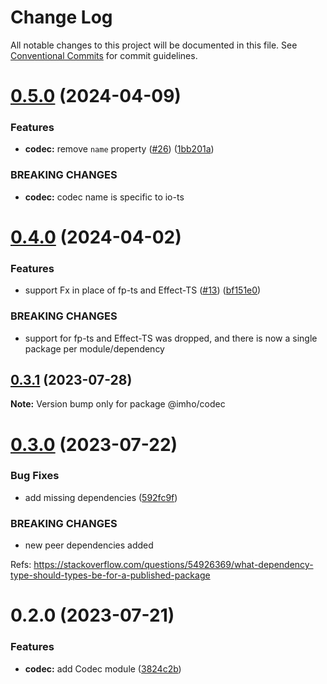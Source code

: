 # Change Log

All notable changes to this project will be documented in this file.
See [Conventional Commits](https://conventionalcommits.org) for commit guidelines.

# [0.5.0](https://github.com/xzhavilla/imho/compare/@imho/codec@0.4.0...@imho/codec@0.5.0) (2024-04-09)


### Features

* **codec:** remove `name` property ([#26](https://github.com/xzhavilla/imho/issues/26)) ([1bb201a](https://github.com/xzhavilla/imho/commit/1bb201ab0a1855c3964ce0da224fe74c2708a42a))


### BREAKING CHANGES

* **codec:** codec name is specific to io-ts





# [0.4.0](https://github.com/xzhavilla/imho/compare/@imho/codec@0.3.1...@imho/codec@0.4.0) (2024-04-02)


### Features

* support Fx in place of fp-ts and Effect-TS ([#13](https://github.com/xzhavilla/imho/issues/13)) ([bf151e0](https://github.com/xzhavilla/imho/commit/bf151e0d369a639b921eb9eb98727a6a85609f3d))


### BREAKING CHANGES

* support for fp-ts and Effect-TS was dropped, and there is now a single package per module/dependency





## [0.3.1](https://github.com/xzhavilla/imho/compare/@imho/codec@0.3.0...@imho/codec@0.3.1) (2023-07-28)

**Note:** Version bump only for package @imho/codec





# [0.3.0](https://github.com/xzhavilla/imho/compare/@imho/codec@0.2.0...@imho/codec@0.3.0) (2023-07-22)


### Bug Fixes

* add missing dependencies ([592fc9f](https://github.com/xzhavilla/imho/commit/592fc9fe916394c22211a5f2d1e7b7cc644e401c))


### BREAKING CHANGES

* new peer dependencies added

Refs: https://stackoverflow.com/questions/54926369/what-dependency-type-should-types-be-for-a-published-package





# 0.2.0 (2023-07-21)


### Features

* **codec:** add Codec module ([3824c2b](https://github.com/xzhavilla/imho/commit/3824c2bc7c4ac243641aff11385872c22d611ba1))
